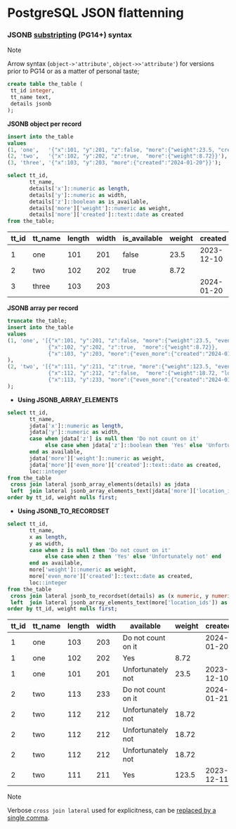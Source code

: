 # PostgreSQL JSON flattenning
### JSONB [substripting](https://www.postgresql.org/docs/current/datatype-json.html#JSONB-SUBSCRIPTING) (PG14+) syntax ###  
> [!NOTE]
> Arrow syntax (`object->'attribute'`, `object->>'attribute'`) for versions prior to PG14 or as a matter of personal taste;  
```sql
create table the_table (
 tt_id integer,
 tt_name text,
 details jsonb
);
```
**JSONB object per record**  
```sql
insert into the_table 
values
(1, 'one',   '{"x":101, "y":201, "z":false, "more":{"weight":23.5, "created":"2023-12-10"}}'),
(2, 'two',   '{"x":102, "y":202, "z":true,  "more":{"weight":8.72}}'),
(3, 'three', '{"x":103, "y":203, "more":{"created":"2024-01-20"}}');

select tt_id, 
       tt_name, 
       details['x']::numeric as length, 
       details['y']::numeric as width, 
       details['z']::boolean as is_available,
       details['more']['weight']::numeric as weight,
       details['more']['created']::text::date as created
from the_table;
```
|tt_id|tt_name|length|width|is_available|weight|created   |
|-----|-------|------|-----|------------|------|----------|
|    1|one    |   101|  201|false       |  23.5|2023-12-10|
|    2|two    |   102|  202|true        |  8.72|          |
|    3|three  |   103|  203|            |      |2024-01-20|  
    
**JSONB array per record**
```sql
truncate the_table;
insert into the_table 
values
(1, 'one', '[{"x":101, "y":201, "z":false, "more":{"weight":23.5, "even_more":{"created":"2023-12-10"}}},
             {"x":102, "y":202, "z":true,  "more":{"weight":8.72}},
             {"x":103, "y":203, "more":{"even_more":{"created":"2024-01-20"}}}]'
),
(2, 'two', '[{"x":111, "y":211, "z":true, "more":{"weight":123.5, "even_more":{"created":"2023-12-11"}}},
             {"x":112, "y":212, "z":false,  "more":{"weight":18.72, "location_ids":[91, 92, 93]}},
             {"x":113, "y":233, "more":{"even_more":{"created":"2024-01-21"}}}]'
);
```
* **Using JSONB_ARRAY_ELEMENTS**
```sql
select tt_id, 
       tt_name, 
       jdata['x']::numeric as length, 
       jdata['y']::numeric as width,
       case when jdata['z'] is null then 'Do not count on it'
            else case when jdata['z']::boolean then 'Yes' else 'Unfortunately not' end
       end as available,
       jdata['more']['weight']::numeric as weight,
       jdata['more']['even_more']['created']::text::date as created,
       loc::integer
from the_table 
 cross join lateral jsonb_array_elements(details) as jdata
 left  join lateral jsonb_array_elements_text(jdata['more']['location_ids']) as l(loc) on true
order by tt_id, weight nulls first;
```
* **Using JSONB_TO_RECORDSET**
```sql
select tt_id, 
       tt_name, 
       x as length, 
       y as width, 
       case when z is null then 'Do not count on it'
            else case when z then 'Yes' else 'Unfortunately not' end
       end as available,
       more['weight']::numeric as weight,
       more['even_more']['created']::text::date as created,
       loc::integer
from the_table 
 cross join lateral jsonb_to_recordset(details) as (x numeric, y numeric, z boolean, more jsonb)
 left  join lateral jsonb_array_elements_text(more['location_ids']) as l(loc) on true
order by tt_id, weight nulls first;
```
  
|tt_id|tt_name|length|width|available         |weight|created   |loc|
|-|-|-|-|-|-|-|-|
|    1|one    |   103|  203|Do not count on it|      |2024-01-20|   |
|    1|one    |   102|  202|Yes               |  8.72|          |   |
|    1|one    |   101|  201|Unfortunately not |  23.5|2023-12-10|   |
|    2|two    |   113|  233|Do not count on it|      |2024-01-21|   |
|    2|two    |   112|  212|Unfortunately not | 18.72|          | 91|
|    2|two    |   112|  212|Unfortunately not | 18.72|          | 92|
|    2|two    |   112|  212|Unfortunately not | 18.72|          | 93|
|    2|two    |   111|  211|Yes               | 123.5|2023-12-11|   |

> [!NOTE]
> Verbose `cross join lateral` used for explicitness, can be [replaced by a single comma](https://www.postgresql.org/docs/current/queries-table-expressions.html#QUERIES-LATERAL). 

